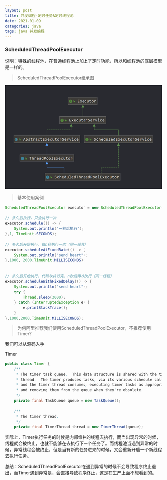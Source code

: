 ```yaml
---
layout: post
title: 并发编程-定时任务&定时线程池
date: 2021-01-09
categories: java
tags: java 并发编程
---
```


### ScheduledThreadPoolExecutor

说明：特殊的线程池，在普通线程池上加上了定时功能，所以和线程池的底层模型是一样的。

> ScheduledThreadPoolExecutor继承图

![](https://github.com/zhongzach/zhongzach.github.io/blob/master/assets/img/concurrent/ScheduledThreadPoolExecutor%E7%BB%93%E6%9E%84.png)



> 基本使用案例

```java
ScheduledThreadPoolExecutor executor = new ScheduledThreadPoolExecutor(1);

// 多久后执行，只会执行一次
executor.schedule(() -> {
    System.out.println("一秒后执行");
},1, TimeUnit.SECONDS);

// 多久后开始执行，每n秒执行一次（同一线程）
executor.scheduleAtFixedRate(() -> {
    System.out.println("send heart");
},1000, 2000,TimeUnit.MILLISECONDS);


// 多久后开始执行，代码块执行完，n秒后再次执行（同一线程）
executor.scheduleWithFixedDelay(() -> {
    System.out.println("send heart");
    try {
        Thread.sleep(3000);
    } catch (InterruptedException e) {
        e.printStackTrace();
    }
},1000,2000,TimeUnit.MILLISECONDS);
```



> 为何阿里推荐我们使用ScheduledThreadPoolExecutor，不推荐使用Timer?

我们可以从源码入手

Timer

```java
public class Timer {
    /**
     * The timer task queue.  This data structure is shared with the timer
     * thread.  The timer produces tasks, via its various schedule calls,
     * and the timer thread consumes, executing timer tasks as appropriate,
     * and removing them from the queue when they're obsolete.
     */
    private final TaskQueue queue = new TaskQueue();

    /**
     * The timer thread.
     */
    private final TimerThread thread = new TimerThread(queue);
```

实际上，Timer执行任务的时候是内部维护的线程去执行，而当出现异常的时候，线程就会被终止，也就不能够在去执行下一个任务了。而线程池当遇到异常的时候，异常线程会被终止，但是当有新的任务进来的时候，又会重新开启一个新线程去执行任务。

总结：ScheduledThreadPoolExecutor在遇到异常的时候不会导致程序终止退出，而Timer遇到异常是，会直接导致程序终止，这是在生产上面不想看到的。







